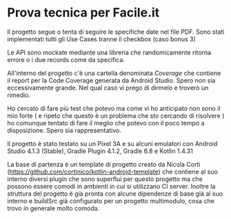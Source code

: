# Prova tecnica per Facile.it

Il progetto segue o tenta di seguire le specifiche date nel file PDF. 
Sono stati implementati tutti gli Use Cases tranne il checkbox (caso bonus 3)

Le API sono mockate mediante una libreria che randomicamente ritorna errore o i due records come da specifica.

All'interno del progetto c'è una cartella denominata *Coverage* che contiene il report per la Code Coverage generata da Android Studio.
Spero non sia eccessivamente grande. Nel qual caso vi prego di dirmelo e troverò un rimedio.

Ho cercato di fare più test che potevo ma come vi ho anticipato non sono il mio forte ( e ripeto che questo è un problema che sto cercando di
 risolvere ) ho comunque tentato di fare il meglio che potevo con il poco tempo a disposizione. Spero sia rappresentativo.
 
Il progetto è stato testato su un Pixel 3A e su alcuni emulatori con Android Studio 4.1.3 (Stable), Gradle Plugin 4.1.2, Gradle 6.8 e Kotlin 1.4.31 
                                                                                                        
La base di partenza è un template di progetto creato da Nicola Corti (https://github.com/cortinico/kotlin-android-template) che contiene al suo
interno diversi plugin che sono superflui per questo progetto ma che possono essere comodi in ambienti in cui si utilizzano CI server. Inoltre la
struttura del progetto è già pronta con alcune dipendenze di base già al suo interno e buildSrc già configurato per un progetto multimodulo, cosa che
trovo in generale molto comoda.


                                                   
                                                                                                        
                                                                                                        
 

